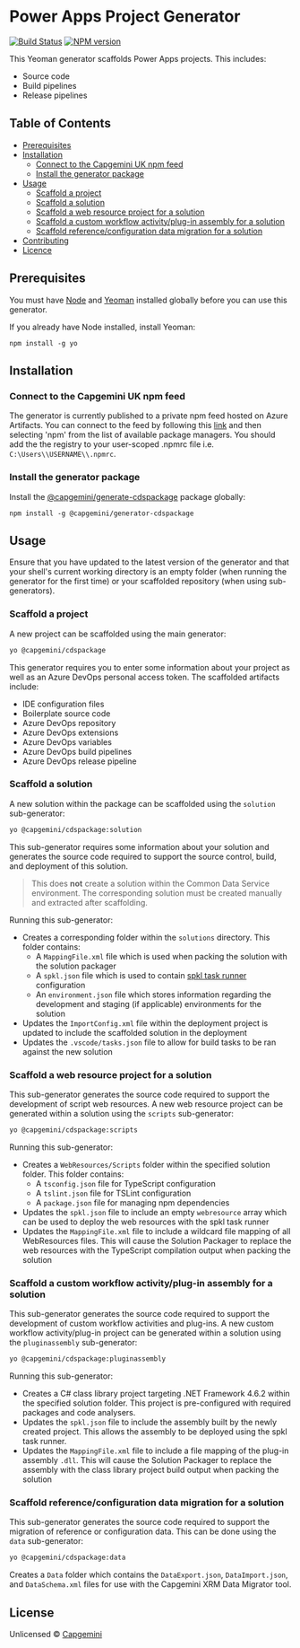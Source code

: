 # Power Apps Project Generator 
[![Build Status](https://dev.azure.com/capgeminiuk/Capgemini%20Reusable%20IP/_apis/build/status/generator-cdspackage?branchName=master)](https://dev.azure.com/capgeminiuk/Capgemini%20Reusable%20IP/_build/latest?definitionId=115&branchName=master)
[![NPM version](https://feeds.dev.azure.com/capgeminiuk/_apis/public/Packaging/Feeds/25162f08-da5e-4c04-bac0-40216eaa4bf9/Packages/48ba9982-c47a-4df2-bc62-3f560c69391d/badge?api-version=5.1-preview.1)](https://dev.azure.com/capgeminiuk/Capgemini%20Reusable%20IP/_packaging?_a=package&feed=CapgeminiIp&package=%40capgemini%2Fgenerator-cdspackage&protocolType=Npm)

This Yeoman generator scaffolds Power Apps projects. This includes:

- Source code
- Build pipelines
- Release pipelines

## Table of Contents
- [Prerequisites](#prerequisites)
- [Installation](#installation)
    - [Connect to the Capgemini UK npm feed](#connect-to-the-capgemini-uk-npm-feed)
    - [Install the generator package](#install-the-generator-package)
- [Usage](#usage)
    - [Scaffold a project](#scaffold-a-project)
    - [Scaffold a solution](#scaffold-a-solution)
    - [Scaffold a web resource project for a solution](#scaffold-a-web-resource-project-for-a-solution)
    - [Scaffold a custom workflow activity/plug-in assembly for a solution](#scaffold-a-custom-workflow-activity/plug-in-assembly-for-a-solution)
    - [Scaffold reference/configuration data migration for a solution](#scaffold-reference/configuration-data-migration-for-a-solution)
- [Contributing](./CONTRIBUTING.md)
- [Licence](#license)

## Prerequisites

You must have [Node](https://nodejs.org/en/) and [Yeoman](https://yeoman.io/) installed globally before you can use this generator.

If you already have Node installed, install Yeoman: 

```
npm install -g yo
```

## Installation

### Connect to the Capgemini UK npm feed

The generator is currently published to a private npm feed hosted on Azure Artifacts. You can connect to the feed by following this [link](https://capgeminiuk.visualstudio.com/Microsoft%20Community/_packaging?_a=connect&feed=CapgeminiIp) and then selecting 'npm' from the list of available package managers. You should add the the registry to your user-scoped .npmrc file i.e. `C:\Users\\USERNAME\\.npmrc`.

### Install the generator package

Install the [@capgemini/generate-cdspackage](https://dev.azure.com/capgeminiuk/Microsoft%20Community/_packaging?_a=package&feed=CapgeminiIp&package=%40capgemini%2Fgenerator-cdspackage&protocolType=Npm) package globally: 

```
npm install -g @capgemini/generator-cdspackage
```

## Usage

Ensure that you have updated to the latest version of the generator and that your shell's current working directory is an empty folder (when running the generator for the first time) or your scaffolded repository (when using sub-generators).

### Scaffold a project

A new project can be scaffolded using the main generator:

```bash
yo @capgemini/cdspackage
```

This generator requires you to enter some information about your project as well as an Azure DevOps personal access token. The scaffolded artifacts include:

- IDE configuration files
- Boilerplate source code
- Azure DevOps repository
- Azure DevOps extensions
- Azure DevOps variables
- Azure DevOps build pipelines
- Azure DevOps release pipeline

### Scaffold a solution

A new solution within the package can be scaffolded using the `solution` sub-generator:

```bash
yo @capgemini/cdspackage:solution
```

This sub-generator requires some information about your solution and generates the source code required to support the source control, build, and deployment of this solution.

> This does __not__ create a solution within the Common Data Service environment. The corresponding solution must be created manually and extracted after scaffolding.

Running this sub-generator:

- Creates a corresponding folder within the `solutions` directory. This folder contains:
    - A `MappingFile.xml` file which is used when packing the solution with the solution packager
    - A `spkl.json` file which is used to contain [spkl task runner](https://github.com/scottdurow/SparkleXrm/wiki/spkl) configuration 
    - An `environment.json` file which stores information regarding the development and staging (if applicable) environments for the solution
- Updates the `ImportConfig.xml` file within the deployment project is updated to include the scaffolded solution in the deployment
- Updates the `.vscode/tasks.json` file to allow for build tasks to be ran against the new solution

### Scaffold a web resource project for a solution

This sub-generator generates the source code required to support the development of script web resources. A new web resource project can be generated within a solution using the `scripts` sub-generator:

```bash
yo @capgemini/cdspackage:scripts
```

Running this sub-generator:

- Creates a `WebResources/Scripts` folder within the specified solution folder. This folder contains:
    - A `tsconfig.json` file for TypeScript configuration
    - A `tslint.json` file for TSLint configuration
    - A `package.json` file for managing npm dependencies
- Updates the `spkl.json` file to include an empty `webresource` array which can be used to deploy the web resources with the spkl task runner
- Updates the `MappingFile.xml` file to include a wildcard file mapping of all WebResources files. This will cause the Solution Packager to replace the web resources with the TypeScript compilation output when packing the solution

### Scaffold a custom workflow activity/plug-in assembly for a solution

This sub-generator generates the source code required to support the development of custom workflow activities and plug-ins. A new custom workflow activity/plug-in project can be generated within a solution using the `pluginassembly` sub-generator:

```bash
yo @capgemini/cdspackage:pluginassembly
```

Running this sub-generator:

- Creates a C# class library project targeting .NET Framework 4.6.2 within the specified solution folder. This project is pre-configured with required packages and code analysers.
- Updates the `spkl.json` file to include the assembly built by the newly created project. This allows the assembly to be deployed using the spkl task runner.
- Updates the `MappingFile.xml` file to include a file mapping of the plug-in assembly `.dll`. This will cause the Solution Packager to replace the assembly with the class library project build output when packing the solution

### Scaffold reference/configuration data migration for a solution

This sub-generator generates the source code required to support the migration of reference or configuration data. This can be done using the `data` sub-generator:

```bash
yo @capgemini/cdspackage:data
```

Creates a `Data` folder which contains the `DataExport.json`, `DataImport.json`, and `DataSchema.xml` files for use with the Capgemini XRM Data Migrator tool.

## License

Unlicensed © [Capgemini](https://capgemini.com)
